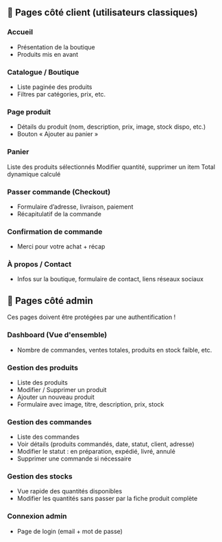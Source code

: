 ## 👤 Pages côté client (utilisateurs classiques)

### Accueil
- Présentation de la boutique
- Produits mis en avant

### Catalogue / Boutique
- Liste paginée des produits
- Filtres par catégories, prix, etc.

### Page produit
- Détails du produit (nom, description, prix, image, stock dispo, etc.)
- Bouton « Ajouter au panier »

### Panier
Liste des produits sélectionnés
Modifier quantité, supprimer un item
Total dynamique calculé

### Passer commande (Checkout)
- Formulaire d’adresse, livraison, paiement
- Récapitulatif de la commande

### Confirmation de commande
- Merci pour votre achat + récap


### À propos / Contact
- Infos sur la boutique, formulaire de contact, liens réseaux sociaux

## 🔐 Pages côté admin

Ces pages doivent être protégées par une authentification !

### Dashboard (Vue d'ensemble)
- Nombre de commandes, ventes totales, produits en stock faible, etc.

### Gestion des produits
- Liste des produits
- Modifier / Supprimer un produit
- Ajouter un nouveau produit
- Formulaire avec image, titre, description, prix, stock

### Gestion des commandes
- Liste des commandes
- Voir détails (produits commandés, date, statut, client, adresse)
- Modifier le statut : en préparation, expédié, livré, annulé
- Supprimer une commande si nécessaire

### Gestion des stocks
- Vue rapide des quantités disponibles
- Modifier les quantités sans passer par la fiche produit complète

### Connexion admin
- Page de login (email + mot de passe)
